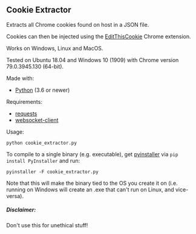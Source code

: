 ## Cookie Extractor

Extracts all Chrome cookies found on host in a JSON file.

Cookies can then be injected using the [EditThisCookie](https://chrome.google.com/webstore/detail/editthiscookie/fngmhnnpilhplaeedifhccceomclgfbg?hl=en) Chrome extension.

Works on Windows, Linux and MacOS. 

Tested on Ubuntu 18.04 and Windows 10 (1909) with Chrome version 79.0.3945.130 (64-bit).

Made with:

* [Python](https://www.python.org/ "Python's Homepage") (3.6 or newer)

Requirements:
- [requests](https://pypi.org/project/requests/)
- [websocket-client](https://pypi.org/project/websocket_client/)

Usage:

`python cookie_extractor.py`

To compile to a single binary (e.g. executable), get [pyinstaller](https://pypi.org/project/PyInstaller/) via `pip install PyInstaller` and run:

`pyinstaller -F cookie_extractor.py`

Note that this will make the binary tied to the OS you create it on (i.e. running on Windows will create an .exe that can't run on Linux, and vice-versa).

##### Disclaimer:
Don't use this for unethical stuff!